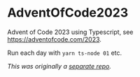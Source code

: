 # AdventOfCode2023

Advent of Code 2023 using Typescript, see https://adventofcode.com/2023.

Run each day with `yarn ts-node 01` etc.

_This was originally a [separate repo](https://github.com/btabram/AdventOfCode2023)._